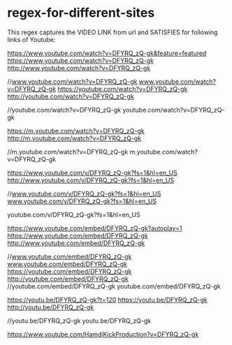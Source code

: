 # regex-for-different-sites

 This regex captures the VIDEO LINK from url and SATISFIES for following links of Youtube:

https://www.youtube.com/watch?v=DFYRQ_zQ-gk&feature=featured
https://www.youtube.com/watch?v=DFYRQ_zQ-gk
http://www.youtube.com/watch?v=DFYRQ_zQ-gk

//www.youtube.com/watch?v=DFYRQ_zQ-gk
www.youtube.com/watch?v=DFYRQ_zQ-gk
https://youtube.com/watch?v=DFYRQ_zQ-gk
http://youtube.com/watch?v=DFYRQ_zQ-gk

//youtube.com/watch?v=DFYRQ_zQ-gk
youtube.com/watch?v=DFYRQ_zQ-gk

https://m.youtube.com/watch?v=DFYRQ_zQ-gk
http://m.youtube.com/watch?v=DFYRQ_zQ-gk

//m.youtube.com/watch?v=DFYRQ_zQ-gk
m.youtube.com/watch?v=DFYRQ_zQ-gk

https://www.youtube.com/v/DFYRQ_zQ-gk?fs=1&hl=en_US
http://www.youtube.com/v/DFYRQ_zQ-gk?fs=1&hl=en_US

//www.youtube.com/v/DFYRQ_zQ-gk?fs=1&hl=en_US
www.youtube.com/v/DFYRQ_zQ-gk?fs=1&hl=en_US

youtube.com/v/DFYRQ_zQ-gk?fs=1&hl=en_US

https://www.youtube.com/embed/DFYRQ_zQ-gk?autoplay=1
https://www.youtube.com/embed/DFYRQ_zQ-gk
http://www.youtube.com/embed/DFYRQ_zQ-gk

//www.youtube.com/embed/DFYRQ_zQ-gk
www.youtube.com/embed/DFYRQ_zQ-gk
https://youtube.com/embed/DFYRQ_zQ-gk
http://youtube.com/embed/DFYRQ_zQ-gk
//youtube.com/embed/DFYRQ_zQ-gk
youtube.com/embed/DFYRQ_zQ-gk

https://youtu.be/DFYRQ_zQ-gk?t=120
https://youtu.be/DFYRQ_zQ-gk
http://youtu.be/DFYRQ_zQ-gk

//youtu.be/DFYRQ_zQ-gk
youtu.be/DFYRQ_zQ-gk

https://www.youtube.com/HamdiKickProduction?v=DFYRQ_zQ-gk 




